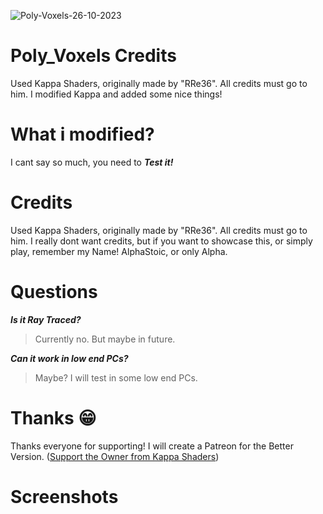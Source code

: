 ![Poly-Voxels-26-10-2023](https://github.com/AlphaStoic/Poly-Voxels/assets/149120746/eab802e3-9bdc-4df2-809b-5a6fff7180ca)
# Poly_Voxels Credits
Used Kappa Shaders, originally made by "RRe36". All credits must go to him. I modified Kappa and added some nice things!

# What i modified?
I cant say so much, you need to **_Test it!_**

# Credits
Used Kappa Shaders, originally made by "RRe36". All credits must go to him. I really dont want credits, but if you want to showcase this, or simply play, remember my Name!
AlphaStoic, or only Alpha.

# Questions
_**Is it Ray Traced?**_
> Currently no. But maybe in future.


_**Can it work in low end PCs?**_

> Maybe? I will test in some low end PCs.

# Thanks 😁
Thanks everyone for supporting! I will create a Patreon for the Better Version.
([Support the Owner from Kappa Shaders](https://www.patreon.com/join/rre36))

# Screenshots







